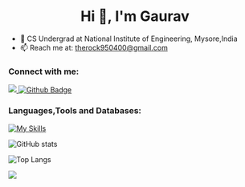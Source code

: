  <h1 align="center">Hi 👋, I'm Gaurav</h1>

- 🔭 CS Undergrad at National Institute of Engineering, Mysore,India
- 📫 Reach me at: therock950400@gmail.com
  
### Connect with me:
<div id="badges">
  <a href="https://www.linkedin.com/in/gaurav-kumar-23a30a255/">
    <img src="https://img.shields.io/badge/LinkedIn-0077B5?style=for-the-badge&logo=linkedin&logoColor=white"/>
  <a href="https://github.com/gauravkumar950">
    <img src="https://img.shields.io/badge/Github-white?style=for-the-badge&logo=Github&logoColor=black" alt="Github Badge"/>
  </a>
   </div>

### Languages,Tools and Databases:
[![My Skills](https://skillicons.dev/icons?i=java,python,c,figma&perline=6)](https://skillicons.dev)

![GitHub stats](https://github-readme-stats.vercel.app/api?username=gauravkumar950&show_icons=true&theme=dark)

![Top Langs](https://github-readme-stats.vercel.app/api/top-langs/?username=gauravkumar950&theme=dark)

![](https://komarev.com/ghpvc/?username=gauravkumar950&style=flat)
